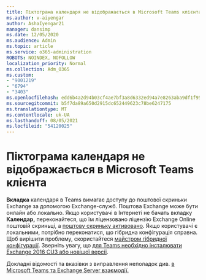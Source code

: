 ```yaml
---
title: Піктограма календаря не відображається в Microsoft Teams клієнта
ms.author: v-aiyengar
author: AshaIyengar21
manager: dansimp
ms.date: 12/05/2020
ms.audience: Admin
ms.topic: article
ms.service: o365-administration
ROBOTS: NOINDEX, NOFOLLOW
localization_priority: Normal
ms.collection: Adm_O365
ms.custom:
- "9001219"
- "6794"
- "3403"
ms.openlocfilehash: edd6b4a2d94b03cf4ae7bf3a8d6332ed94a7e8263aba9df1f9588eecbd0ce05a
ms.sourcegitcommit: b5f7da89a650d2915dc652449623c78be6247175
ms.translationtype: MT
ms.contentlocale: uk-UA
ms.lasthandoff: 08/05/2021
ms.locfileid: "54120025"
---
```

# <a name="calendar-icon-isnt-showing-in-microsoft-teams-client"></a>Піктограма календаря не відображається в Microsoft Teams клієнта

**Вкладка** календаря в Teams вимагає доступу до поштової скриньки Exchange за допомогою Exchange-служб. Поштова Exchange може бути онлайн або локально. Якщо користувачі в Інтернеті не бачать вкладку **Календар,** переконайтеся, що їм ліцензовано ліцензію Exchange Online поштовій скриньці, а [поштову скриньку активовано](https://docs.microsoft.com/exchange/recipients-in-exchange-online/create-user-mailboxes). Якщо користувачі є локальними, потрібно переконатися, що гібридна конфігурація справна. Щоб вирішити проблему, скористайтеся [майстром гібридної конфігурації](https://docs.microsoft.com/exchange/hybrid-deployment/hybrid-agent). Зверніть увагу, що [для Teams необхідно інсталювати Exchange 2016 CU3 або новішої версії](https://docs.microsoft.com/microsoftteams/exchange-teams-interact).

Докладні відомості та вказівки з виправлення неполадок див. [в Microsoft Teams та Exchange Server взаємодії.](https://docs.microsoft.com/microsoftteams/troubleshoot/known-issues/teams-exchange-interaction-issue)

